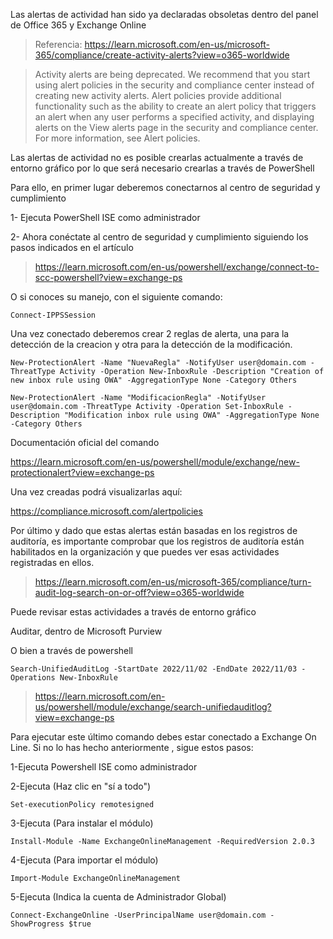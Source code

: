 Las alertas de actividad han sido ya declaradas obsoletas dentro del panel de Office 365 y Exchange Online

> Referencia: https://learn.microsoft.com/en-us/microsoft-365/compliance/create-activity-alerts?view=o365-worldwide

> Activity alerts are being deprecated. We recommend that you start using alert policies in the security and compliance center instead of creating new activity alerts. Alert policies provide additional functionality such as the ability to create an alert policy that triggers an alert when any user performs a specified activity, and displaying alerts on the View alerts page in the security and compliance center. For more information, see Alert policies.

Las alertas de actividad no es posible crearlas actualmente a través de entorno gráfico por lo que será necesario crearlas a través de PowerShell

Para ello, en primer lugar deberemos conectarnos al centro de seguridad y cumplimiento

1- Ejecuta PowerShell ISE como administrador

2- Ahora conéctate al centro de seguridad y cumplimiento siguiendo los pasos indicados en el artículo

> https://learn.microsoft.com/en-us/powershell/exchange/connect-to-scc-powershell?view=exchange-ps

O si conoces su manejo, con el siguiente comando:

```shell
Connect-IPPSSession
```

Una vez conectado deberemos crear 2 reglas de alerta, una para la detección de la creacion y otra para la detección de la modificación. 

```shell
New-ProtectionAlert -Name "NuevaRegla" -NotifyUser user@domain.com -ThreatType Activity -Operation New-InboxRule -Description "Creation of new inbox rule using OWA" -AggregationType None -Category Others
```

```shell
New-ProtectionAlert -Name "ModificacionRegla" -NotifyUser user@domain.com -ThreatType Activity -Operation Set-InboxRule -Description "Modification inbox rule using OWA" -AggregationType None -Category Others
```

Documentación oficial del comando

https://learn.microsoft.com/en-us/powershell/module/exchange/new-protectionalert?view=exchange-ps

Una vez creadas podrá visualizarlas aquí:

https://compliance.microsoft.com/alertpolicies


Por último y dado que estas alertas están basadas en los registros de auditoría, es importante comprobar que los registros de auditoría están habilitados en la organización y que puedes ver esas actividades registradas en ellos.

> https://learn.microsoft.com/en-us/microsoft-365/compliance/turn-audit-log-search-on-or-off?view=o365-worldwide

Puede revisar estas actividades a través de entorno gráfico

Auditar, dentro de Microsoft Purview

O bien a través de powershell

```shell
Search-UnifiedAuditLog -StartDate 2022/11/02 -EndDate 2022/11/03 -Operations New-InboxRule
```

> https://learn.microsoft.com/en-us/powershell/module/exchange/search-unifiedauditlog?view=exchange-ps

Para ejecutar este último comando debes estar conectado a Exchange On Line. Si no lo has hecho anteriormente , sigue estos pasos:

1-Ejecuta Powershell ISE como administrador

2-Ejecuta (Haz clic en "sí a todo")

```shell
Set-executionPolicy remotesigned 
```

3-Ejecuta (Para instalar el módulo)

```shell
Install-Module -Name ExchangeOnlineManagement -RequiredVersion 2.0.3
```

4-Ejecuta (Para importar el módulo)

```shell
Import-Module ExchangeOnlineManagement 
```

5-Ejecuta (Indica la cuenta de Administrador Global)

```shell
Connect-ExchangeOnline -UserPrincipalName user@domain.com -ShowProgress $true 
```
